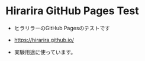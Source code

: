 # Hirarira GitHub Pages Test

* ヒラリラーのGitHub Pagesのテストです
* https://hirarira.github.io/

* 実験用途に使っています。
